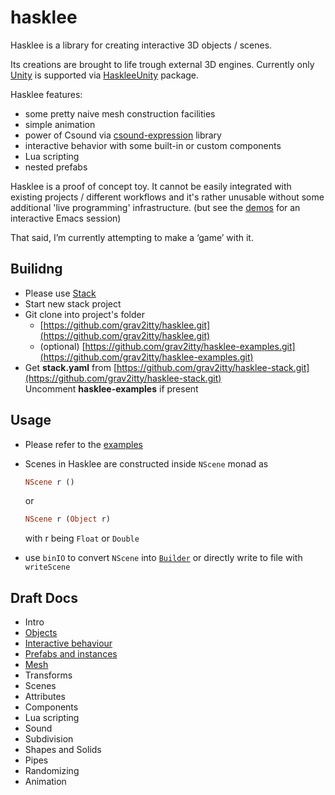 # hasklee

Hasklee is a library for creating interactive 3D objects / scenes.

Its creations are brought to life trough external 3D engines. Currently only [Unity](https://unity.com/) is supported via [HaskleeUnity](https://github.com/grav2itty/HaskleeUnity) package.


Hasklee features:

- some pretty naive mesh construction facilities
- simple animation
- power of Csound via [csound-expression](https://github.com/spell-music/csound-expression) library
- interactive behavior with some built-in or custom components
- Lua scripting
- nested prefabs

Hasklee is a proof of concept toy. It cannot be easily integrated with existing
projects / different workflows and it's rather unusable without some additional 'live programming' infrastructure.
(but see the [demos](https://www.youtube.com/watch?v=mSCImsBpFeo&list=PL5xs7Mc75HThPj_onhH3ozA--xa50NwO6) for an interactive Emacs session)

That said, I’m currently attempting to make a ‘game’ with it.


## Builidng

- Please use [Stack](https://www.haskellstack.org)
- Start new stack project
- Git clone into project's folder
    - [https://github.com/grav2itty/hasklee.git](https://github.com/grav2itty/hasklee.git)
    - (optional) [https://github.com/grav2itty/hasklee-examples.git](https://github.com/grav2itty/hasklee-examples.git)
- Get **stack.yaml** from [https://github.com/grav2itty/hasklee-stack.git](https://github.com/grav2itty/hasklee-stack.git)  
  Uncomment **hasklee-examples** if present


## Usage

- Please refer to the [examples](https://github.com/grav2itty/hasklee-examples)
- Scenes in Hasklee are constructed inside `NScene` monad as

    ```haskell
    NScene r ()
    ```

    or

    ```haskell
    NScene r (Object r)
    ```

     with r being `Float` or `Double`

- use `binIO` to convert `NScene` into [`Builder`](https://hackage.haskell.org/package/bytestring-0.10.12.0/docs/Data-ByteString-Builder.html) or directly write to file with `writeScene`

## Draft Docs

* Intro
* [Objects](docs/Objects.md)
* [Interactive behaviour](docs/Interactive.md)
* [Prefabs and instances](docs/Prefabs.md)
* [Mesh](docs/Mesh.md)
* Transforms
* Scenes
* Attributes
* Components
* Lua scripting
* Sound
* Subdivision
* Shapes and Solids
* Pipes
* Randomizing
* Animation
